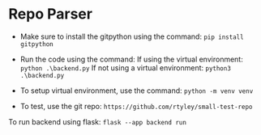# Repo Parser

- Make sure to install the gitpython using the command:
``` pip install gitpython ```

- Run the code using the command:
If using the virtual environment:
``` python .\backend.py ```
If not using a virtual environment:
``` python3 .\backend.py ```

- To setup virtual environment, use the command:
``` python -m venv venv ```

- To test, use the git repo:
``` https://github.com/rtyley/small-test-repo ```

To run backend using flask:
``` flask --app backend run ```
